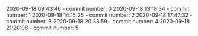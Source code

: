 2020-09-18 09:43:46 - commit number: 0
2020-09-18 13:18:34 - commit number: 1
2020-09-18 14:15:25 - commit number: 2
2020-09-18 17:47:32 - commit number: 3
2020-09-18 20:33:59 - commit number: 4
2020-09-18 21:20:08 - commit number: 5
